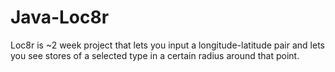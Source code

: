 # Java-Loc8r
Loc8r is ~2 week project that lets you input a longitude-latitude pair and lets you see stores of a selected type in a certain radius around that point.
